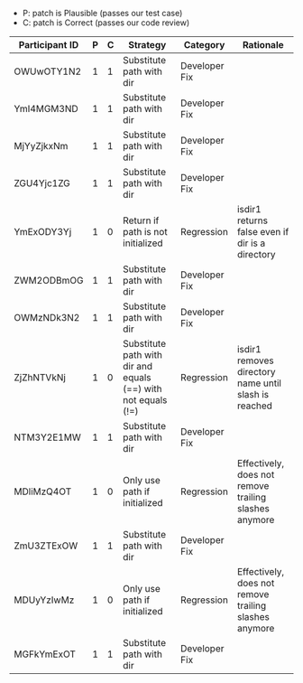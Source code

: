* P: patch is Plausible (passes our test case)
* C: patch is Correct (passes our code review)

| Participant ID | P | C | Strategy | Category | Rationale |
| -- | -- | -- | -- | -- | -- |
| OWUwOTY1N2 | 1 | 1 | Substitute path with dir | Developer Fix |  |
| YmI4MGM3ND | 1 | 1 | Substitute path with dir | Developer Fix |  |
| MjYyZjkxNm | 1 | 1 | Substitute path with dir | Developer Fix |  |
| ZGU4Yjc1ZG | 1 | 1 | Substitute path with dir | Developer Fix |  |
| YmExODY3Yj | 1 | 0 | Return if path is not initialized | Regression | isdir1 returns false even if dir is a directory |
| ZWM2ODBmOG | 1 | 1 | Substitute path with dir | Developer Fix |  |
| OWMzNDk3N2 | 1 | 1 | Substitute path with dir | Developer Fix |  |
| ZjZhNTVkNj | 1 | 0 | Substitute path with dir and equals (==) with not equals (!=) | Regression | isdir1 removes directory name until slash is reached |
| NTM3Y2E1MW | 1 | 1 | Substitute path with dir | Developer Fix |  |
| MDliMzQ4OT | 1 | 0 | Only use path if initialized | Regression | Effectively, does not remove trailing slashes anymore |
| ZmU3ZTExOW | 1 | 1 | Substitute path with dir | Developer Fix |  |
| MDUyYzIwMz | 1 | 0 | Only use path if initialized | Regression | Effectively, does not remove trailing slashes anymore |
| MGFkYmExOT | 1 | 1 | Substitute path with dir | Developer Fix |  |
